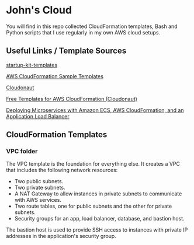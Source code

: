 # John's Cloud

You will find in this repo collected CloudFormation templates, Bash and Python scripts that I use regularly in my own AWS cloud setups.


## Useful Links / Template Sources

[startup-kit-templates](https://github.com/awslabs/startup-kit-templates)

[AWS CloudFormation Sample Templates](https://github.com/awslabs/aws-cloudformation-templates)

[Cloudonaut](https://cloudonaut.io/templates-for-aws-cloudformation/)

[Free Templates for AWS CloudFormation (Cloudonaut)](https://github.com/widdix/aws-cf-templates)

[Deploying Microservices with Amazon ECS, AWS CloudFormation, and an Application Load Balancer](https://github.com/awslabs/ecs-refarch-cloudformation)


## CloudFormation Templates

### VPC folder

The VPC template is the foundation for everything else. It creates a VPC that includes
the following network resources:
- Two public subnets.
- Two private subnets.
- A NAT Gateway to allow instances in private subnets to communicate with AWS services.
- Two route tables, one for public subnets and the other for private subnets.
- Security groups for an app, load balancer, database, and bastion host.
    
The bastion host is used to provide SSH access to instances with private IP addresses in
the application's security group. 





